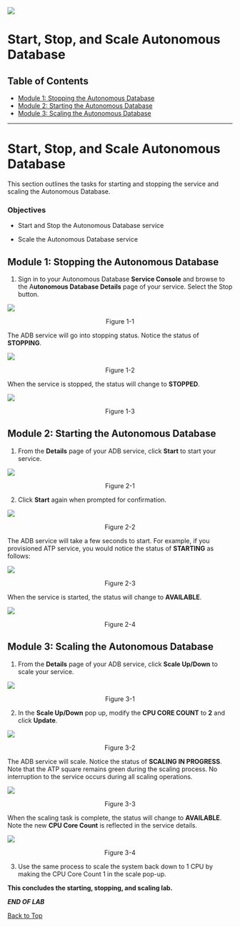 ![](./media/adbtitle.png)
# Start, Stop, and Scale Autonomous Database

## Table of Contents

- [Module 1: Stopping the Autonomous Database](#module-1--stoping-the-autonomous-database)
- [Module 2: Starting the Autonomous Database](#module-2--starting-the-autonomous-database)
- [Module 3: Scaling the Autonomous Database](#module-3--scaling-the-autonomous-database)

***** 

Start, Stop, and Scale Autonomous Database
==================================================

This section outlines the tasks for starting and stopping the service and
scaling the Autonomous Database.

### Objectives

-   Start and Stop the Autonomous Database service

-   Scale the Autonomous Database service

## Module 1: Stopping the Autonomous Database

1. Sign in to your Autonomous Database **Service Console** and browse to the
A**utonomous Database Details** page of your service. Select the Stop button.

![](media/c646892c2f584473aa06dc8baea51841.png)
<p align="center">Figure 1-1</p>

The ADB service will go into stopping status. Notice the status of **STOPPING**.

![](media/83b1e723a210d0c619e26c20c861c7c5.png)
<p align="center">Figure 1-2</p>

When the service is stopped, the status will change to **STOPPED**.

![](media/052a68976edef63ff313f5a71daefbd5.png)
<p align="center">Figure 1-3</p>

## Module 2: Starting the Autonomous Database

1. From the **Details** page of your ADB service, click **Start** to start your
service.

![](media/868ac8e2ac917ca51e224259e0c6872d.png)
<p align="center">Figure 2-1</p>

2. Click **Start** again when prompted for confirmation.

![](media/a1684875990ec5bc69ad3e3959ff61f0.png)
<p align="center">Figure 2-2</p>

The ADB service will take a few seconds to start. For example, if you
provisioned ATP service, you would notice the status of **STARTING** as follows:

![](media/a73ac7df006529f7bc62daa0282fef49.png)
<p align="center">Figure 2-3</p>

When the service is started, the status will change to **AVAILABLE**.

![](media/5cc6e0cbc80024df3ed610e46600864c.png)
<p align="center">Figure 2-4</p>

## Module 3: Scaling the Autonomous Database

1. From the **Details** page of your ADB service, click **Scale Up/Down** to scale
your service.

![](media/04d929a07e7efcd162b02683b1ab2ca1.png)
<p align="center">Figure 3-1</p>

2. In the **Scale Up/Down** pop up, modify the **CPU CORE COUNT** to **2** and
click **Update**.

![](media/c03aaf2ad0be2682158155e58e2e78e6.png)
<p align="center">Figure 3-2</p>

The ADB service will scale. Notice the status of **SCALING IN PROGRESS**. Note
that the ATP square remains green during the scaling process. No interruption to
the service occurs during all scaling operations.

![](media/5901e65383b8b786ef1e13b29f3f54b0.png)
<p align="center">Figure 3-3</p>

When the scaling task is complete, the status will change to **AVAILABLE**. Note
the new **CPU Core Count** is reflected in the service details.

![](media/2aed9ae86ea5b589b4d67adcf1b7f88c.png)
<p align="center">Figure 3-4</p>

3. Use the same process to scale the system back down to 1 CPU by making the CPU
Core Count 1 in the scale pop-up.

**This concludes the starting, stopping, and scaling lab.**

***END OF LAB***

[Back to Top](#table-of-contents)  
